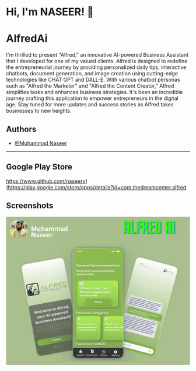 
# Hi, I'm NASEER! 👋
# AlfredAi

I'm thrilled to present "Alfred," an innovative AI-powered Business Assistant that I developed for one of my valued clients. Alfred is designed to redefine the entrepreneurial journey by providing personalized daily tips, interactive chatbots, document generation, and image creation using cutting-edge technologies like CHAT GPT and DALL-E. With various chatbot personas such as "Alfred the Marketer" and "Alfred the Content Creator," Alfred simplifies tasks and enhances business strategies. It's been an incredible journey crafting this application to empower entrepreneurs in the digital age. Stay tuned for more updates and success stories as Alfred takes businesses to new heights.



## Authors

- [@Muhammad Naseer](https://www.github.com/naseerx)

---

## Google Play Store

https://www.github.com/naseerx](https://play.google.com/store/apps/details?id=com.thedreamcenter.alfred

## Screenshots

  <img src="https://github.com/naseerx/AlfredAi/blob/main/ss/Muhammad Naseer.png">





